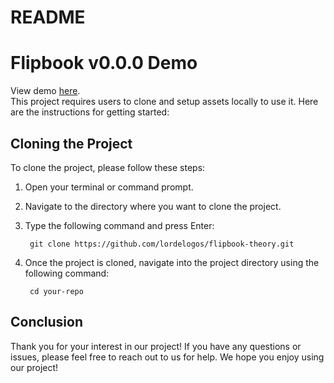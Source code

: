 # README

# Flipbook v0.0.0 Demo
View demo [here](https://twitter.com/pauloe_me/status/1634269323232530436?s=20).  
This project requires users to clone and setup assets locally to use it. Here are the instructions for getting started:

## Cloning the Project

To clone the project, please follow these steps:

1. Open your terminal or command prompt.
2. Navigate to the directory where you want to clone the project.
3. Type the following command and press Enter:

        git clone https://github.com/lordelogos/flipbook-theory.git

4. Once the project is cloned, navigate into the project directory using the following command:

        cd your-repo

## Conclusion

Thank you for your interest in our project! If you have any questions or issues, please feel free to reach out to us for help. We hope you enjoy using our project!

